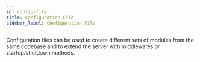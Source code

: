 ```yaml
---
id: config-file
title: Configuration File
sidebar_label: Configuration File
---
```


Configuration files can be used to create different sets of modules from the same codebase and to extend the server with middlewares or startup/shutdown methods.